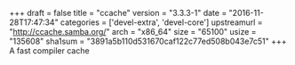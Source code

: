 +++
draft = false
title = "ccache"
version = "3.3.3-1"
date = "2016-11-28T17:47:34"
categories = ['devel-extra', 'devel-core']
upstreamurl = "http://ccache.samba.org/"
arch = "x86_64"
size = "65100"
usize = "135608"
sha1sum = "3891a5b110d531670caf122c77ed508b043e7c51"
+++
A fast compiler cache